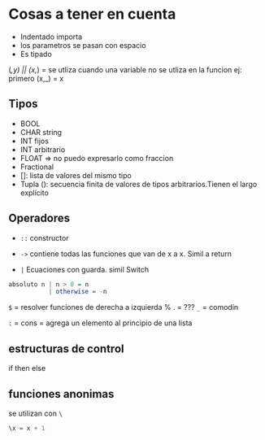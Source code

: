 # Cosas a tener en cuenta

- Indentado importa
- los parametros se pasan con espacio
- Es tipado

(_,y) || (x,_) = se utliza cuando una variable no se utliza en la funcion
ej:
primero (x,_) = x

## Tipos
- BOOL
- CHAR string
- INT fijos
- INT arbitrario
- FLOAT => no puedo expresarlo como fraccion
- Fractional
- []: lista de valores del mismo tipo
- Tupla (): secuencia finita de valores de tipos arbitrarios.Tienen el largo explícito


## Operadores

- ```::``` constructor
- ```->``` contiene todas las funciones que van de x a x.
Simil a return

- ```|``` Ecuaciones con guarda. simil Switch

```hs
absoluto n | n > 0 = n
           | otherwise = -n
```

```$``` = resolver funciones de derecha a izquierda 
%  . = ???
```_``` = comodín

```:``` = cons = agrega un elemento al principio de una lista

## estructuras de control 

if then else

## funciones anonimas

se utilizan con ```\```
```hs
\x = x + 1
```